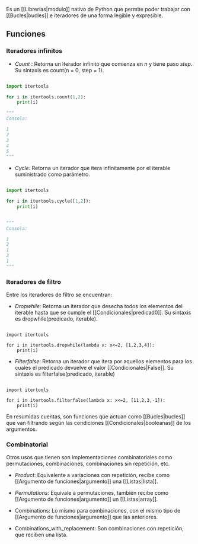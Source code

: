 Es un [[Librerias|modulo]] nativo de Python que permite poder trabajar con [[Bucles|bucles]] e iteradores de una forma legible y expresible. 

## Funciones 

### Iteradores infinitos 

- *Count* : Retorna un iterador infinito que comienza en *n*  y tiene paso *step*. Su sintaxis es count(n = 0, step = 1). 

```Python 

import itertools 

for i in itertools.count(1,2):
	print(i)

"""
Consola: 

1
2
3
4
5
"""
```

- *Cycle:* Retorna un iterador que itera infinitamente por el iterable suministrado como parámetro. 

```Python 

import itertools 

for i in itertools.cycle([1,2]):
	print(i)
	

"""
Consola: 

1
2
1
2
1
"""
```

### Iteradores de filtro 

Entre los iteradores de filtro se encuentran: 

- *Dropwhile:* Retorna un iterador que desecha todos los elementos del iterable hasta que se cumple el [[Condicionales|predicad0]]. Su sintaxis es dropwhile(predicado, iterable).

```jupyter

import itertools 

for i in itertools.dropwhile(lambda x: x<=2, [1,2,3,4]):
	print(i)

```

- *Filterfalse:* Retorna un iterador que itera por aquellos elementos para los cuales el predicado devuelve el valor [[Condicionales|False]].  Su sintaxis es filterfalse(predicado, iterable)

```jupyter 

import itertools 

for i in itertools.filterfalse(lambda x: x<=2, [11,2,3,-1]):
	print(i)

```

En resumidas cuentas, son funciones que actuan como [[Bucles|bucles]] que van filtrando según las condiciones [[Condicionales|booleanas]] de los argumentos. 

### Combinatorial 

Otros usos que tienen son implementaciones combinatoriales como permutaciones, combinaciones, combinaciones sin repetición, etc. 

- *Product*: Equivalente a variaciones con repetición, recibe como [[Argumento de funciones|argumento]] una [[Listas|lista]]. 

- *Permutations*: Equivale a permutaciones, también recibe como [[Argumento de funciones|argumento]] un [[Listas|array]]. 

- Combinations: Lo mismo para combinaciones, con el mismo tipo de [[Argumento de funciones|argumento]] que las anteriores. 

- Combinations_with_replacement: Son combinaciones con repetición, que reciben una lista. 